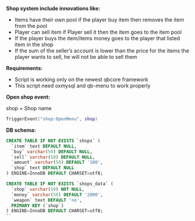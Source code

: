 **Shop system include innovations like:**

- Items have their own pool if the player buy item then removes the item from the pool
- Player can sell item if Player sell it then the item goes to the item pool
- If the player buys the item/items money goes to the player that listed item in the shop
- If the sum of the seller’s account is lower than the price for the items the player wants to sell, he will not be able to sell them


**Requirements:**

- Script is working only on the newest qbcore framework
- This script need oxmysql and qb-menu to work properly


**Open shop event:**

shop = Shop name
```lua
TriggerEvent("shop:OpenMenu", shop)
```

**DB schema:**
```sql
CREATE TABLE IF NOT EXISTS `shops` (
  `item` text DEFAULT NULL,
  `buy` varchar(50) DEFAULT NULL,
  `sell` varchar(50) DEFAULT NULL,
  `amount` varchar(50) DEFAULT '100',
  `shop` text DEFAULT NULL
) ENGINE=InnoDB DEFAULT CHARSET=utf8;

CREATE TABLE IF NOT EXISTS `shops_data` (
  `shop` varchar(50) NOT NULL,
  `money` varchar(50) DEFAULT '2000',
  `weapon` text DEFAULT 'no',
  PRIMARY KEY (`shop`)
) ENGINE=InnoDB DEFAULT CHARSET=utf8;
``